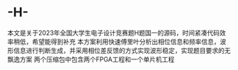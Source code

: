 # -H-
本文是关于2023年全国大学生电子设计竞赛题H题国一的源码，时间紧凑代码效率稍低，希望能得到补充
本方案利用快速傅里叶分析出相位信息和频率信息，波形信息进行判断生成，并采用相位差反馈的方式实现波形稳定，实现题目要求的无飘逸方案
两个压缩包中包含两个FPGA工程和一个单片机工程
